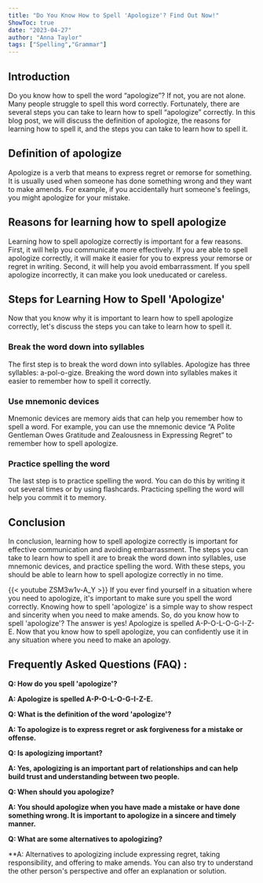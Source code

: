 ```yaml
---
title: "Do You Know How to Spell 'Apologize'? Find Out Now!"
ShowToc: true 
date: "2023-04-27"
author: "Anna Taylor" 
tags: ["Spelling","Grammar"]
---
```

## Introduction

Do you know how to spell the word “apologize”? If not, you are not alone. Many people struggle to spell this word correctly. Fortunately, there are several steps you can take to learn how to spell “apologize” correctly. In this blog post, we will discuss the definition of apologize, the reasons for learning how to spell it, and the steps you can take to learn how to spell it. 

## Definition of apologize

Apologize is a verb that means to express regret or remorse for something. It is usually used when someone has done something wrong and they want to make amends. For example, if you accidentally hurt someone's feelings, you might apologize for your mistake. 

## Reasons for learning how to spell apologize

Learning how to spell apologize correctly is important for a few reasons. First, it will help you communicate more effectively. If you are able to spell apologize correctly, it will make it easier for you to express your remorse or regret in writing. Second, it will help you avoid embarrassment. If you spell apologize incorrectly, it can make you look uneducated or careless. 

## Steps for Learning How to Spell 'Apologize'

Now that you know why it is important to learn how to spell apologize correctly, let's discuss the steps you can take to learn how to spell it. 

### Break the word down into syllables

The first step is to break the word down into syllables. Apologize has three syllables: a-pol-o-gize. Breaking the word down into syllables makes it easier to remember how to spell it correctly. 

### Use mnemonic devices

Mnemonic devices are memory aids that can help you remember how to spell a word. For example, you can use the mnemonic device “A Polite Gentleman Owes Gratitude and Zealousness in Expressing Regret” to remember how to spell apologize. 

### Practice spelling the word

The last step is to practice spelling the word. You can do this by writing it out several times or by using flashcards. Practicing spelling the word will help you commit it to memory. 

## Conclusion

In conclusion, learning how to spell apologize correctly is important for effective communication and avoiding embarrassment. The steps you can take to learn how to spell it are to break the word down into syllables, use mnemonic devices, and practice spelling the word. With these steps, you should be able to learn how to spell apologize correctly in no time.

{{< youtube ZSM3w1v-A_Y >}} 
If you ever find yourself in a situation where you need to apologize, it's important to make sure you spell the word correctly. Knowing how to spell 'apologize' is a simple way to show respect and sincerity when you need to make amends. So, do you know how to spell 'apologize'? The answer is yes! Apologize is spelled A-P-O-L-O-G-I-Z-E. Now that you know how to spell apologize, you can confidently use it in any situation where you need to make an apology.

## Frequently Asked Questions (FAQ) :
**Q: How do you spell 'apologize'?**

**A: Apologize is spelled A-P-O-L-O-G-I-Z-E.**

**Q: What is the definition of the word 'apologize'?**

**A: To apologize is to express regret or ask forgiveness for a mistake or offense.**

**Q: Is apologizing important?**

**A: Yes, apologizing is an important part of relationships and can help build trust and understanding between two people.**

**Q: When should you apologize?**

**A: You should apologize when you have made a mistake or have done something wrong. It is important to apologize in a sincere and timely manner.**

**Q: What are some alternatives to apologizing?**

**A: Alternatives to apologizing include expressing regret, taking responsibility, and offering to make amends. You can also try to understand the other person's perspective and offer an explanation or solution.





